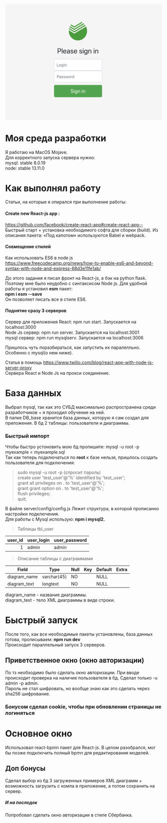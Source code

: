 ![](photo.png)

# Моя среда разработки
Я работаю на MacOS Mojave.</br>
Для корректного запуска сервера нужно:</br>
mysql: stable 8.0.19</br>
node: stable 13.11.0</br>

# Как выполнял работу
Cтатьи, на которые я опирался при выполнение работы:
#### Create new React-js app : 
https://github.com/facebook/create-react-app#create-react-app-- <br/>
Быстрый старт + установка необходимого софта для сборки (build). Из описания пакета: «Под капотом» используются Babel и webpack.

#### Совмещение стилей
Как использовать ES6 в node js https://www.freecodecamp.org/news/how-to-enable-es6-and-beyond-syntax-with-node-and-express-68d3e11fe1ab/

До этого задания я писал фронт на React-js, а бэк на python flask. Поэтому мне было неудобно с синтаксисом Node js.
Для удобной работы я установил __esm__ пакет:<br/>
__npm i esm --save__<br/>
Он позволяет писать все в стиле ES6.

#### Поднятие сразу 3 серверов 
Сервер для приложения React: npm run start. Запускается на localhost:3000<br/>
Node Js сервер: npm run server. Запускается на localhost:3001<br/>
mysql сервер: npm run mysqlserv. Запускается на localhost:3006<br/>

Пришлось чуть поразбираться, как запустить их паралелльно. Особенно с mysql(о нем ниже).

Статья в помощь https://www.twilio.com/blog/react-app-with-node-js-server-proxy<br/>
Сервера React и Node Js на прокси соединение.

# База данных
Выбрал mysql, так как это СУБД максимально распространена среди разработчиков + я проходил обучение на ней.<br/>
В папке DB_base хранится база данных, которую я сам создал для приложения. В бд 2 таблицы: пользователи и диаграммы.

###  Быстрый импорт
Чтобы быстро устоновить мою бд пропишите: mysql -u root -p myexample < myexample.sql<br/>
Так как теперь подключаться по __root__ к базе нельзя, пришлось создать пользователя для подключения:<br/>
>sudo mysql -u root -p (спросит пароль)<br/>
create user 'test_user'@'%' identified by 'test_user';<br/>
grant all privileges on *.* to 'test_user'@'%';<br/>
grant grant option on *.* to 'test_user'@'%';<br/>
flush privileges;<br/>
quit;<br/>
>

В файле server/config/config.js Лежит структура, в которой прописанно настройки подключения. <br/>
Для работы с Mysql использую: __npm i mysql2.__<br/>

>Таблицы tbl_user<br/>

user_id | user_login | user_password
---: | :-- | :-- 
|       1 | admin | admin

>Описание таблицы с диаграммами

Field| Type| Null | Key | Default | Extra |
---| ---| ---| ---| ---| ---
diagram_name | varchar(45) | NO   |     | NULL    |      
diagram_text | longtext    | NO   |     | NULL    |      

diagram_name - название диаграммы.<br/>
diagram_text - тело XML диаграммы в виде строки.

# Быстрый запуск
После того, как все необходимые пакеты установлены, база данных готова, прописываем: __npm run dev__<br/>
Происходит параллельный запуск 3 серверов.

## Приветственное окно (окно авторизации)
По тз необходимо было сделать окно авторизации. При вводе происходит проверка на наличие пользователя в бд. Сделал только -u admin -p admin.<br/>
Пароль не стал шифровать, но вообще знаю как это сделать через sha256 шифрование.

### Бонусом сделал cookie, чтобы при обновлении страницы не логиняться

# Основное окно
Использовал react-bpmn пакет для React-js. В целом разобрался, мог бы позже подключить полный bpmn для редактирования моделей.

## Доп бонусы
Сделал выбор из бд 3 загруженных примеров XML диаграмм + возможность загрузить с компа в приложение, а потом сохранить на сервер.

##### И на последок
Попробовал сделать окно авторизации в стиле Сбербанка. 
